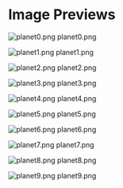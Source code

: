# Image Previews

![planet0.png](planet0.png) planet0.png

![planet1.png](planet1.png) planet1.png

![planet2.png](planet2.png) planet2.png

![planet3.png](planet3.png) planet3.png

![planet4.png](planet4.png) planet4.png

![planet5.png](planet5.png) planet5.png

![planet6.png](planet6.png) planet6.png

![planet7.png](planet7.png) planet7.png

![planet8.png](planet8.png) planet8.png

![planet9.png](planet9.png) planet9.png


